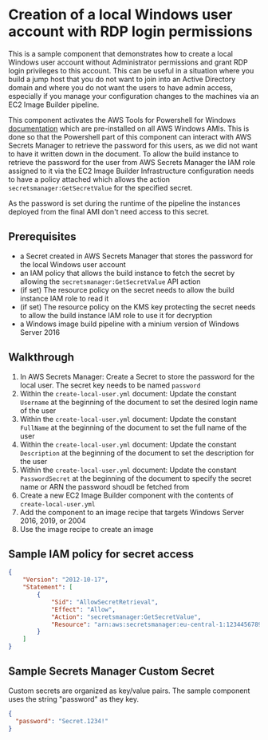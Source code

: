 # Creation of a local Windows user account with RDP login permissions

This is a sample component that demonstrates how to create a local Windows user account without Administrator permissions and grant RDP login privileges to this account. This can be useful in a situation where you build a jump host that you do not want to join into an Active Directory domain and where you do not want the users to have admin access, especially if you manage your configuration changes to the machines via an EC2 Image Builder pipeline.

This component activates the AWS Tools for Powershell for Windows [documentation](https://docs.aws.amazon.com/powershell/latest/userguide/pstools-welcome.html) which are pre-installed on all AWS Windows AMIs. This is done so that the Powershell part of this component can interact with AWS Secrets Manager to retrieve the password for this users, as we did not want to have it written down in the document. To allow the build instance to retrieve the password for the user from AWS Secrets Manager the IAM role assigned to it via the EC2 Image Builder Infrastructure configuration needs to have a policy attached which allows the action ```secretsmanager:GetSecretValue``` for the specified secret.

As the password is set during the runtime of the pipeline the instances deployed from the final AMI don't need access to this secret. 

## Prerequisites

- a Secret created in AWS Secrets Manager that stores the password for the local Windows user account
- an IAM policy that allows the build instance to fetch the secret by allowing the ```secretsmanager:GetSecretValue``` API action
- (if set) The resource policy on the secret needs to allow the build instance IAM role to read it
- (if set) The resource policy on the KMS key protecting the secret needs to allow the build instance IAM role to use it for decryption
- a Windows image build pipeline with a minium version of Windows Server 2016

## Walkthrough

1. In AWS Secrets Manager: Create a Secret to store the password for the local user. The secret key needs to be named ```password```
2. Within the ```create-local-user.yml``` document: Update the constant ```Username``` at the beginning of the document to set the desired login name of the user
3. Within the ```create-local-user.yml``` document: Update the constant ```FullName``` at the beginning of the document to set the full name of the user
4. Within the ```create-local-user.yml``` document: Update the constant ```Description``` at the beginning of the document to set the description for the user
5. Within the ```create-local-user.yml``` document: Update the constant ```PasswordSecret``` at the beginning of the document to specify the secret name or ARN the password shoudl be fetched from
6. Create a new EC2 Image Builder component with the contents of ```create-local-user.yml```
7. Add the component to an image recipe that targets Windows Server 2016, 2019, or 2004
8. Use the image recipe to create an image

## Sample IAM policy for secret access

```json
{
    "Version": "2012-10-17",
    "Statement": [
        {
            "Sid": "AllowSecretRetrieval",
            "Effect": "Allow",
            "Action": "secretsmanager:GetSecretValue",
            "Resource": "arn:aws:secretsmanager:eu-central-1:1234456789012:secret:Jumphost/RdpUser-ylVQMh"
        }
    ]
}
```

## Sample Secrets Manager Custom Secret

Custom secrets are organized as key/value pairs. The sample component uses the string "password" as they key.

```json
{
  "password": "Secret.1234!"
}
```
